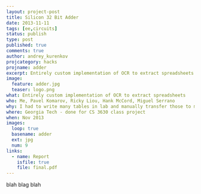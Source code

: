 ```yaml
---
layout: project-post
title: Silicon 32 Bit Adder
date: 2013-11-11 
tags: [ee,circuits]
status: publish
type: post
published: true
comments: true
author: andrey_kurenkov
projcategory: hacks
projname: adder
excerpt: Entirely custom implementation of OCR to extract spreadsheets
image:
  feature: adder.jpg
  teaser: logo.png
what: Entirely custom implementation of OCR to extract spreadsheets
who: Me, Pavel Komarov, Ricky Liou, Hank McCord, Miguel Serrano
why: I had to write many tables in lab and manually transfer those to my computer, which struck me as silly
where: Georgia Tech - done for CS 3630 class project
when: Nov 2013 
images:
  loop: true
  basename: adder
  ext: jpg
  num: 9
links:
  - name: Report
    isfile: true
    file: final.pdf
---
```

blah blag blah
